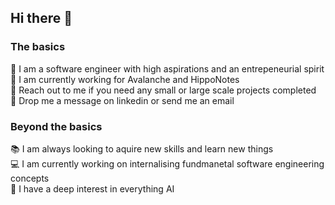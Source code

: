 ## Hi there 👋

<!--
**Absatron/Absatron** is a ✨ _special_ ✨ repository because its `README.md` (this file) appears on your GitHub profile.

Here are some ideas to get you started:

- 🔭 I’m currently working on ...
- 🌱 I’m currently learning ...
- 👯 I’m looking to collaborate on ...
- 🤔 I’m looking for help with ...
- 💬 Ask me about ...
- 📫 How to reach me: ...
- 😄 Pronouns: ...
- ⚡ Fun fact: ...
-->

### The basics

🚀 I am a software engineer with high aspirations and an entrepeneurial spirit <br/>
💼 I am currently working for Avalanche and HippoNotes <br/>
🧠 Reach out to me if you need any small or large scale projects completed <br/>
📲 Drop me a message on linkedin or send me an email <br/>

### Beyond the basics

📚 I am always looking to aquire new skills and learn new things <br/>
💻 I am currently working on internalising fundmanetal software engineering concepts <br/>
👀 I have a deep interest in everything AI <br/>


